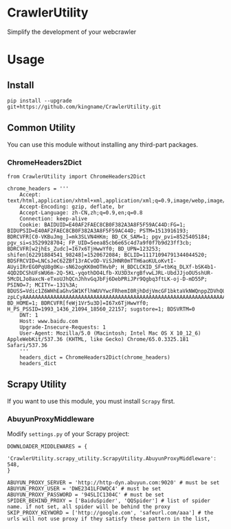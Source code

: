 # CrawlerUtility

Simplify the development of your webcrawler

# Usage

## Install

```
pip install --upgrade git+https://github.com/kingname/CrawlerUtility.git
```

## Common Utility

You can use this module without installing any third-part packages.

### ChromeHeaders2Dict

```
from CrawlerUtility import ChromeHeaders2Dict

chrome_headers = '''
    Accept: text/html,application/xhtml+xml,application/xml;q=0.9,image/webp,image/apng,*/*;q=0.8
    Accept-Encoding: gzip, deflate, br
    Accept-Language: zh-CN,zh;q=0.9,en;q=0.8
    Connection: keep-alive
    Cookie: BAIDUID=E40AF2FAEC8CB0F382A3A8F5F59AC44D:FG=1; BIDUPSID=E40AF2FAEC8CB0F382A3A8F5F59AC44D; PSTM=1513916193; BDRCVFR[C0-VKBuJmg_]=mk3SLVN4HKm; BD_CK_SAM=1; pgv_pvi=8525405184; pgv_si=s3529928704; FP_UID=5eea85cb6e65c4d7a9f0f7b9d23ff3cb; BDRCVFR[w2jhEs_Zudc]=I67x6TjHwwYf0; BD_UPN=123253; shifen[62291884541_98248]=1520672084; BCLID=11171094791344044520; BDSFRCVID=LNCsJeC62ZBf13rACvOD-ViSJHNR0mTTH6aoKULoKvtI-AUyiIRrEG0PqU8g0Ku-sN62ogKK0mOTHvbP; H_BDCLCKID_SF=tbKq_DLXf-bSK4b1-4QD2DCShUFsWU6m-2Q-5KL-yqothDO4Lfb-XU3D3xrgBfvwLJRL-UbdJJjoOU5shUR-5McDLJo8axcN-eTxoUJhQCnJhhvGqJbFj6DebPRiJPr9Qgbq3ftLK-oj-D-mD55P; PSINO=7; MCITY=-131%3A; BDUSS=Vdic1Z6WHhEaGhvSW1KflhWUVYwcFRhemI0RjhDdjVmcGF1bktaVkNWQnppZDVhQUFBQUFBJCQAAAAAAAAAAAEAAACoVyMi1MLC5F-zpLCyAAAAAAAAAAAAAAAAAAAAAAAAAAAAAAAAAAAAAAAAAAAAAAAAAAAAAAAAAAAAAAAAAAAAAAAAAHP8tlpz~LZac; BD_HOME=1; BDRCVFR[feWj1Vr5u3D]=I67x6TjHwwYf0; H_PS_PSSID=1993_1436_21094_18560_22157; sugstore=1; BDSVRTM=0
    DNT: 1
    Host: www.baidu.com
    Upgrade-Insecure-Requests: 1
    User-Agent: Mozilla/5.0 (Macintosh; Intel Mac OS X 10_12_6) AppleWebKit/537.36 (KHTML, like Gecko) Chrome/65.0.3325.181 Safari/537.36
    '''
    headers_dict = ChromeHeaders2Dict(chrome_headers)
    headers_dict
```

## Scrapy Utility

If you want to use this module, you must install `Scrapy` first.

### AbuyunProxyMiddleware


Modify `settings.py` of your Scrapy project:

```
DOWNLOADER_MIDDLEWARES = {
   'CrawlerUtility.scrapy_utility.ScrapyUtility.AbuyunProxyMiddleware': 548,
}

ABUYUN_PROXY_SERVER = 'http://http-dyn.abuyun.com:9020' # must be set
ABUYUN_PROXY_USER = 'DWE2341LFOWQC4' # must be set
ABUYUN_PROXY_PASSWORD = '94SLIC1304C' # must be set
SPIDER_BEHIND_PROXY = ['BaiduSpider', 'QQSpider'] # list of spider name. if not set, all spider will be behind the proxy
SKIP_PROXY_KEYWORD = ['http://google.com', 'safeurl.com/aaa'] # the urls will not use proxy if they satisfy these pattern in the list,
```
